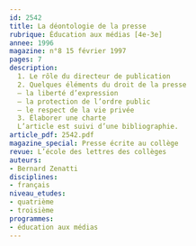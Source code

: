 ```yaml
---
id: 2542
title: La déontologie de la presse
rubrique: Éducation aux médias [4e-3e]
annee: 1996
magazine: n°8 15 février 1997
pages: 7
description: 
  1. Le rôle du directeur de publication
  2. Quelques éléments du droit de la presse
  – la liberté d’expression
  – la protection de l’ordre public
  – le respect de la vie privée
  3. Élaborer une charte
  L’article est suivi d’une bibliographie.
article_pdf: 2542.pdf
magazine_special: Presse écrite au collège
revue: L’école des lettres des collèges
auteurs:
- Bernard Zenatti
disciplines:
- français
niveau_etudes:
- quatrième
- troisième
programmes:
- éducation aux médias
---
```

